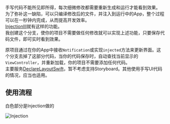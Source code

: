手写代码不能所见即所得，每次细微修改都需要重新生成和运行才能看到效果。   
为了弥补这一缺陷，可以只编译修改后的文件，并注入到运行中的App，整个过程可以在一秒钟内完成，从而提高开发效率。  
[InjectionIII](https://github.com/johnno1962/InjectionIII)就有这样的功能。   
我创建这个分支，使你的项目不需要做任何修改就可以实现上述功能，只要保存代码文件，即可实时看到效果。  

原项目通过在你的App中接收`Notification`或实现`injected`方法来更新界面。这个分支去掉了这部分代码，当你的代码保存时，自动查找当前显示的`ViewController`，并重新加载，你的项目不需要添加任何代码。   
主要服务[DeclareLayoutSwift](https://github.com/huangzhouhong/DeclareLayoutSwift)，暂不考虑支持Storyboard。其他使用手写UI代码的情况，应当也适用。

使用流程
---

白色部分是Injection做的

![Injection](https://upload-images.jianshu.io/upload_images/6719795-5b9ec489bf57d1a9.png?imageMogr2/auto-orient/strip%7CimageView2/2/w/1240)

